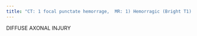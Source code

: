 ```yaml
---
title: "CT: 1 focal punctate hemorrage,  MR: 1) Hemorragic (Bright T1) &amp; non-hemorrhagic (Bright T2) 2) suseptibility on GRE 3) restricted diffusion in acute phase 4) often GWJ Cz: shearing injury Grade: 1) lobar white matter 2) corpus callosum (MC splenium) 3) dorsolateral midbrain"
---
```

DIFFUSE 
AXONAL
INJURY

